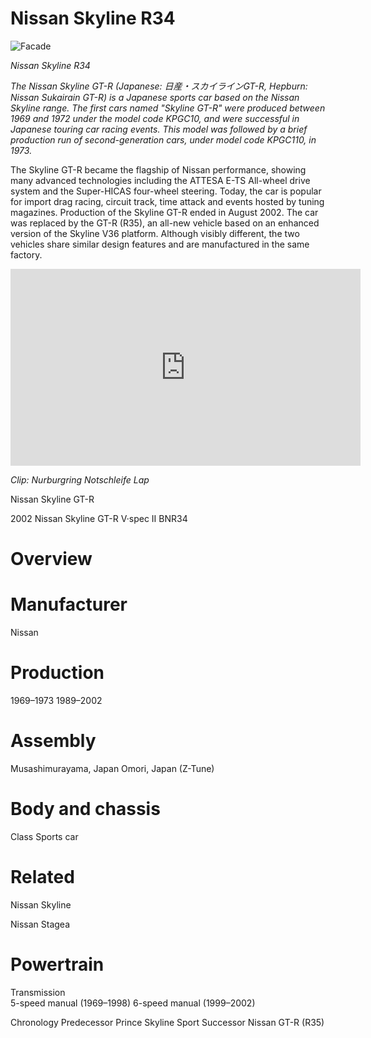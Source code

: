 # Nissan Skyline R34

![Facade](https://images.summitmedia-digital.com/topgear/images/2023/04/08/paul-walker-r34-skyline-gt-r-9-1680919281.jpg)

*Nissan Skyline R34*

*The Nissan Skyline GT-R (Japanese: 日産・スカイラインGT-R, Hepburn: Nissan Sukairain GT-R) is a Japanese sports car based on the Nissan Skyline range. The first cars named "Skyline GT-R" were produced between 1969 and 1972 under the model code KPGC10, and were successful in Japanese touring car racing events. This model was followed by a brief production run of second-generation cars, under model code KPGC110, in 1973.*

The Skyline GT-R became the flagship of Nissan performance, showing many advanced technologies including the ATTESA E-TS All-wheel drive system and the Super-HICAS four-wheel steering. Today, the car is popular for import drag racing, circuit track, time attack and events hosted by tuning magazines. Production of the Skyline GT-R ended in August 2002. The car was replaced by the GT-R (R35), an all-new vehicle based on an enhanced version of the Skyline V36 platform. Although visibly different, the two vehicles share similar design features and are manufactured in the same factory.

<p><iframe width="560" height="315" src="https://www.youtube.com/embed/undefined" title="" frameBorder="0"   allow="accelerometer; autoplay; clipboard-write; encrypted-media; gyroscope; picture-in-picture; web-share"  allowFullScreen><br>Powered by <a href="https://youtubeembedcode.com">embed youtube video html</a> and <a href="https://allabeviljas.se/">sms lån som beviljar alla</a></iframe></p>

*Clip: Nurburgring Notschleife Lap*

Nissan Skyline GT-R

2002 Nissan Skyline GT-R V·spec II BNR34

# Overview

# Manufacturer
Nissan

# Production	
1969–1973
1989–2002

# Assembly	
Musashimurayama, Japan
Omori, Japan (Z-Tune)

# Body and chassis
Class	Sports car

# Related	

Nissan Skyline

Nissan Stagea

# Powertrain

Transmission	
5-speed manual (1969–1998)
6-speed manual (1999–2002)

Chronology
Predecessor	Prince Skyline Sport
Successor	Nissan GT-R (R35)
